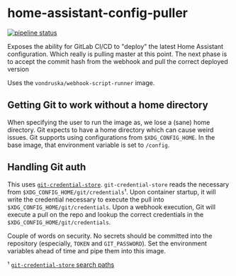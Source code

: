 # home-assistant-config-puller

[![pipeline status](https://gitlab.com/vondruska/home-assistant-config-puller/badges/master/pipeline.svg)](https://gitlab.com/vondruska/home-assistant-config-puller/commits/master)

Exposes the ability for GitLab CI/CD to "deploy" the latest Home Assistant configuration. Which really is pulling master at this point. The next phase is to accept the commit hash from the webhook and pull the correct deployed version

Uses the `vondruska/webhook-script-runner` image. 

## Getting Git to work without a home directory

When specifying the user to run the image as, we lose a (sane) home directory. Git expects to have a home directory which can cause weird issues. Git supports using configurations from `$XDG_CONFIG_HOME`. In the base image, that environment variable is set to `/config`.

## Handling Git auth

This uses [`git-credential-store`](https://git-scm.com/docs/git-credential-store). `git-credential-store` reads the necessary from `$XDG_CONFIG_HOME/git/credentials`¹. Upon container startup, it will write the credential necessary to execute the pull into `$XDG_CONFIG_HOME/git/credentials`. Upon a webhook execution, Git will execute a pull on the repo and lookup the correct credentials in the `$XDG_CONFIG_HOME/git/credentials`.

Couple of words on security. No secrets should be committed into the repository (especially, `TOKEN` and `GIT_PASSWORD`). Set the environment variables ahead of time and pipe them into this image.

¹ [`git-credential-store` search paths](https://git-scm.com/docs/git-credential-store#FILES)